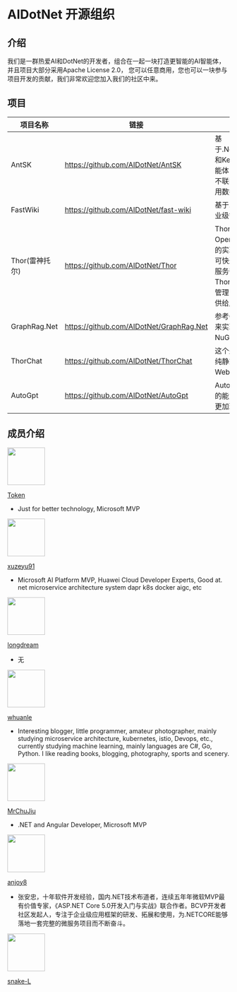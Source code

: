 # AIDotNet 开源组织

## 介绍

我们是一群热爱AI和DotNet的开发者，组合在一起一块打造更智能的AI智能体，并且项目大部分采用Apache License 2.0， 您可以任意商用，您也可以一块参与项目开发的贡献，我们非常欢迎您加入我们的社区中来。

## 项目

| 项目名称 | 链接                                  | 描述                                                         |
| -------- | ------------------------------------- | ------------------------------------------------------------ |
| AntSK    | https://github.com/AIDotNet/AntSK     | 基于.Net8+AntBlazor+SemanticKernel 和KernelMemory 打造的AI知识库/智能体，支持本地离线AI大模型。可以不联网离线运行。支持aspire观测应用数据 |
| FastWiki | https://github.com/AIDotNet/fast-wiki | 基于.NET8+React+LobeUI实现的企业级智能客服知识库             |
| Thor(雷神托尔) | https://github.com/AIDotNet/Thor | Thor提供了大部分的AI模型兼容OpenAI的接口格式，并且将所有模型的实现单独成类库打包成SDK使用，可快速使用入门，也可以使用Thor的服务部署成独立的AI中转服务， 在Thor中提供了基本的用户管理和权限管理，并且支持多模型转换，以便提供给服务OpenAI的API风格。 |
| GraphRag.Net | https://github.com/AIDotNet/GraphRag.Net | 参考GraphRag使用 Semantic Kernel 来实现的dotnet版本，可以使用NuGet开箱即用集成到项目中 |
| ThorChat | https://github.com/AIDotNet/ThorChat | 这个是移植lobechat，将next替换成纯静态项目，后台使用.NET 8提供WebApi支持 |
| AutoGpt | https://github.com/AIDotNet/AutoGpt | AutoGpt 智能推理SDK，利用AI本身的能力进行多次对话推理，回复效果更加理想，更智能。 |

## 成员介绍

<img height="85px" width="85px" src="https://avatars.githubusercontent.com/u/61819790?v=4" />

[Token](https://github.com/239573049)

- Just for better technology, Microsoft MVP

<img height="85px" width="85px" src="https://avatars.githubusercontent.com/u/26290929?v=4" />

[xuzeyu91](https://github.com/xuzeyu91)

-  Microsoft AI Platform MVP, Huawei Cloud Developer Experts, Good at. net microservice architecture system dapr k8s docker aigc, etc

<img height="85px" width="85px" src="https://avatars.githubusercontent.com/u/8108685?v=4" /> 

[longdream](https://github.com/longdream)

- 无

<img height="85px" width="85px" src="https://avatars.githubusercontent.com/u/2189761?v=4" /> 

[whuanle](https://github.com/whuanle)

- Interesting blogger, little programmer, amateur photographer, mainly studying microservice architecture, kubernetes, istio, Devops, etc., currently studying machine learning, mainly languages are C#, Go, Python. I like reading books, blogging, photography, sports and scenery.

<img height="85px" width="85px" src="https://avatars.githubusercontent.com/u/31230864?v=4" />

[MrChuJiu](https://github.com/MrChuJiu)

- .NET and Angular Developer, Microsoft MVP

<img height="85px" width="85px" src="https://avatars.githubusercontent.com/u/28941816?v=4" />

[anjoy8](https://github.com/anjoy8)

- 张安忠，十年软件开发经验，国内.NET技术布道者，连续五年年微软MVP最有价值专家，《ASP.NET Core 5.0开发入门与实战》联合作者。BCVP开发者社区发起人，专注于企业级应用框架的研发、拓展和使用，为.NETCORE能够落地一套完整的微服务项目而不断奋斗。

<img height="85px" width="85px" src="https://avatars.githubusercontent.com/u/49057777?v=4" />

[snake-L](https://github.com/snake-L)

